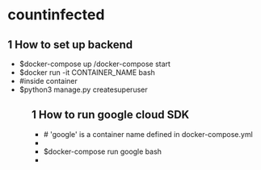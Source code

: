 <h1>countinfected</h1>
<h2>1 How to set up backend</h2>
<ul>
  <li>$docker-compose up /docker-compose start</li>
  <li>$docker run -it CONTAINER_NAME bash</li>
  <li>#inside container</li>
  <li>$python3 manage.py createsuperuser</li>
<ul>

<h2>1 How to run google cloud SDK</h2>
<ul>
  <li># 'google' is a container name defined in docker-compose.yml<li>
  <li>$docker-compose run google bash<li>
</ul>
